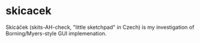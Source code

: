 # skicacek
Skicáček (skits-AH-check, "little sketchpad" in Czech) is my investigation of Borning/Myers-style GUI implemenation.
